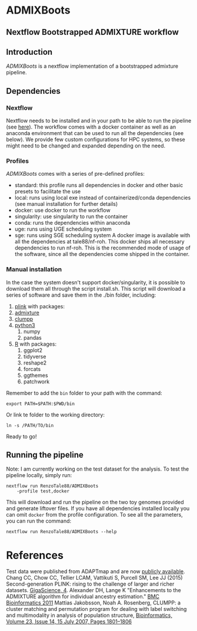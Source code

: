 # ADMIXBoots
## Nextflow Bootstrapped ADMIXTURE workflow

## Introduction
*ADMIXBoots* is a nextflow implementation of a bootstrapped admixture pipeline. 

## Dependencies
### Nextflow
Nextflow needs to be installed and in your path to be able to run the pipeline (see [here](https://www.nextflow.io/)). The workflow comes with a docker container as well as an anaconda environment that can be used to run all the dependencies (see below).
We provide few custom configurations for HPC systems, so these might need to be changed and expanded depending on the need.

### Profiles
*ADMIXBoots* comes with a series of pre-defined profiles:
 - standard: this profile runs all dependencies in docker and other basic presets to facilitate the use
 - local: runs using local exe instead of containerized/conda dependencies (see manual installation for further details)
 - docker: use docker to run the workflow 
 - singularity: use singularity to run the container
 - conda: runs the dependencies within anaconda
 - uge: runs using UGE scheduling system
 - sge: runs using SGE scheduling system
A docker image is available with all the dependencies at tale88/nf-roh. This docker ships all necessary dependencies to run nf-roh. 
This is the recommended mode of usage of the software, since all the dependencies come shipped in the container.

### Manual installation
In the case the system doesn't support docker/singularity, it is possible to download them all through the script install.sh.
This script will download a series of software and save them in the ./bin folder, including:
 1. [plink](https://www.cog-genomics.org/plink) with packages:
 2. [admixture](https://dalexander.github.io/admixture/download.html)
 3. [clumpp](https://rosenberglab.stanford.edu/clumpp.html)
 4. [python3](https://www.python.org/downloads/)
    1. numpy
    2. pandas
 5. [R](https://www.r-project.org/) with packages:
    1. ggplot2
    2. tidyverse
    3. reshape2
    4. forcats
    5. ggthemes
    6. patchwork

Remember to add the ```bin``` folder to your path with the command:
```
export PATH=$PATH:$PWD/bin
```
Or link te folder to the working directory:
```
ln -s /PATH/TO/bin
```

Ready to go!


## Running the pipeline
Note: I am currently working on the test dataset for the analysis.
To test the pipeline locally, simply run:
```
nextflow run RenzoTale88/ADMIXBoots 
    -profile test,docker
```
This will download and run the pipeline on the two toy genomes provided and generate liftover files. If you have all dependencies installed locally you can omit ```docker``` from the profile configuration.
To see all the parameters, you can run the command:
```
nextflow run RenzoTale88/ADMIXBoots --help
```

# References
Test data were published from ADAPTmap and are now [publicly available](https://datadryad.org/stash/dataset/doi:10.5061/dryad.v8g21pt).
Chang CC, Chow CC, Tellier LCAM, Vattikuti S, Purcell SM, Lee JJ (2015) Second-generation PLINK: rising to the challenge of larger and richer datasets. [GigaScience, 4](https://doi.org/10.1186/s13742-015-0047-8).
Alexander DH, Lange K "Enhancements to the ADMIXTURE algorithm for individual ancestry estimation." [BMC Bioinformatics 2011](https://doi.org/10.1186/1471-2105-12-246)
Mattias Jakobsson, Noah A. Rosenberg, CLUMPP: a cluster matching and permutation program for dealing with label switching and multimodality in analysis of population structure, [Bioinformatics, Volume 23, Issue 14, 15 July 2007, Pages 1801–1806](http://bioinformatics.oxfordjournals.org/cgi/content/full/23/14/1801)